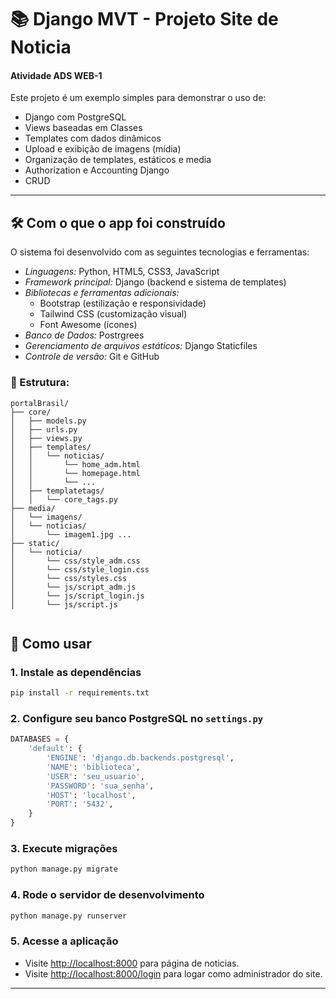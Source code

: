 # 📚 Django MVT - Projeto Site de Noticia 
#### Atividade ADS WEB-1

Este projeto é um exemplo simples para demonstrar o uso de:

- Django com PostgreSQL
- Views baseadas em Classes
- Templates com dados dinâmicos
- Upload e exibição de imagens (mídia)
- Organização de templates, estáticos e media
- Authorization e Accounting Django
- CRUD

---
## 🛠 Com o que o app foi construído

O sistema foi desenvolvido com as seguintes tecnologias e ferramentas:

- *Linguagens:* Python, HTML5, CSS3, JavaScript
- *Framework principal:* Django (backend e sistema de templates)
- *Bibliotecas e ferramentas adicionais:*
  - Bootstrap (estilização e responsividade)
  - Tailwind CSS (customização visual)
  - Font Awesome (ícones)
- *Banco de Dados:* Postrgrees
- *Gerenciamento de arquivos estáticos:* Django Staticfiles
- *Controle de versão:* Git e GitHub


### 📁 Estrutura:

```
portalBrasil/
├── core/
│   ├── models.py
│   ├── urls.py
│   ├── views.py
│   ├── templates/
│   │   └── noticias/
│   │       └── home_adm.html
│   │       └── homepage.html
│   │       └── ...
│   ├── templatetags/
│   │   └── core_tags.py
├── media/
│   └── imagens/
│   └── noticias/
│       └── imagem1.jpg ...
├── static/
│   └── noticia/
│       └── css/style_adm.css
│       └── css/style_login.css
│       └── css/styles.css
│       └── js/script_adm.js
│       └── js/script_login.js
│       └── js/script.js


```

## 🚀 Como usar

### 1. Instale as dependências

```bash
pip install -r requirements.txt
```

### 2. Configure seu banco PostgreSQL no `settings.py`

```python
DATABASES = {
    'default': {
        'ENGINE': 'django.db.backends.postgresql',
        'NAME': 'biblioteca',
        'USER': 'seu_usuario',
        'PASSWORD': 'sua_senha',
        'HOST': 'localhost',
        'PORT': '5432',
    }
}
```

### 3. Execute migrações

```bash
python manage.py migrate
```

### 4. Rode o servidor de desenvolvimento

```bash
python manage.py runserver
```

### 5. Acesse a aplicação

- Visite [http://localhost:8000](http://localhost:8000) para página de noticias.
- Visite [http://localhost:8000/login](http://localhost:8000/login) para logar como administrador do site.


---

